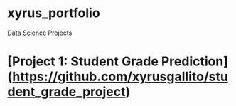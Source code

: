 # xyrus_portfolio
Data Science Projects

# [Project 1: Student Grade Prediction] (https://github.com/xyrusgallito/student_grade_project)
